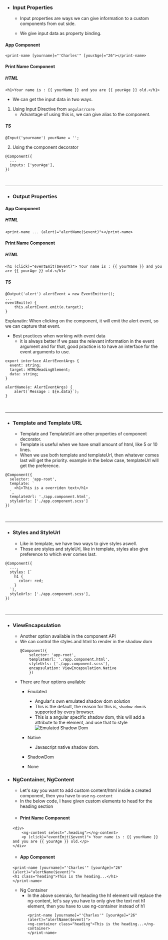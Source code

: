 - ### Input Properties
   - Input properties are ways we can give information to a custom components from out side.

   - We give input data as property binding.
#### App Component
~~~
<print-name [yourname]="'Charles'" [yourAge]="26"></print-name>
~~~
#### Print Name Component
##### HTML
~~~
<h1>Your name is : {{ yourName }} and you are {{ yourAge }} old.</h1>
~~~
 - We can get the input data in two ways.
1. Using Input Directive from `angular/core`
   - Advantage of using this is, we can give alias to the component.
##### TS
~~~
@Input('yourname') yourName = '';
~~~

2. Using the component decorator
~~~
@Component({
  ...
  inputs: ['yourAge'],
})
~~~
<br>
<hr>

- ### Output Properties
#### App Component
##### HTML
~~~
<print-name ... (alert)="alertName($event)"></print-name>
~~~

#### Print Name Component
##### HTML
~~~
<h1 (click)="eventEmit($event)"> Your name is : {{ yourName }} and you are {{ yourAge }} old.</h1>
~~~

##### TS
~~~
@Output('alert') alertEvent = new EventEmitter();
...
eventEmit(e) {
    this.alertEvent.emit(e.target);
}
~~~
Explanatin: When clicking on the component, it will emit the alert event, so we can capture that event.

- Best practices when working with event data 
  - it is always better if we pass the relevant information in the event argument and for that, good practice is to have an interface for the event arguments to use.

~~~
export interface AlertEventArgs {
  event: string;
  target: HTMLHeadingElement;
  data: string;
}
~~~

~~~
alertName(e: AlertEventArgs) {
    alert(`Message : ${e.data}`);
}
~~~

<br>
<hr>

- ### Template and Template URL
  - Template and TemplateUrl are other properties of component decorator. 
  - Template is useful when we have small amount of html, like 5 or 10 lines.
  - When we use both template and templateUrl, then whatever comes last will get the priority. example in the below case, templateUrl will get the preference.

~~~
@Component({
  selector: 'app-root',
  template: `
    <h1>This is a overriden text</h1>
  `,
  templateUrl: './app.component.html',
  styleUrls: ['./app.component.scss']
})
~~~
<br>
<hr>

- ### Styles and StyleUrl
    - Like in template, we have two ways to give styles aswell.
    - Those are styles and styleUrl, like in template, styles also give preference to which ever comes last.
~~~
@Component({
  ...,
  styles: [`
    h1 {
      color: red;
    }
  `],
  styleUrls: ['./app.component.scss'],
})
~~~
<br>
<hr>

- ### ViewEncapsulation
    - Another option available in the component API
    - We can control the styles and html to render in the shadow dom
        ~~~
        @Component({
            selector: 'app-root',
            templateUrl: './app.component.html',
            styleUrls: ['./app.component.scss'],
            encapsulation: ViewEncapsulation.Native
            })
        ~~~
    - There are four options available
        - Emulated 
            - Angular's own emulated shadow dom solution
            - This is the default, the reason for this is, `shadow dom` is supported by every browser.
            - This is a angular specific shadow dom, this will add a attribute to the element, and use that to style
            ![Emulated Shadow Dom]()

        - Native
            - Javascript native shadow dom.
        - ShadowDom
        - None

- ### NgContainer, NgContent
    - Let's say you want to add custom content/html inside a created component, then you have to use `ng-content`
    - In the below code, I have given custom elements to head for the heading section
    - #### Print Name Component
    ~~~
    <div>
        <ng-content select=".heading"></ng-content>
        <p (click)="eventEmit($event)"> Your name is : {{ yourName }} and you are {{ yourAge }} old.</p>
    </div>
    ~~~
    - #### App Component
    ~~~
    <print-name [yourname]="'Charles'" [yourAge]="26" (alert)="alertName($event)">
    <h1 class="heading">This is the heading...</h1>
    </print-name>
    ~~~
    
    - Ng Container
      - In the above scenraio, for heading the h1 element will replace the ng-content, let's say you have to only give the text not h1 element, then you have to use ng-container instead of h1
        ~~~
        <print-name [yourname]="'Charles'" [yourAge]="26" (alert)="alertName($event)">
        <ng-container class="heading">This is the heading...</ng-container>
        </print-name>
        ~~~
